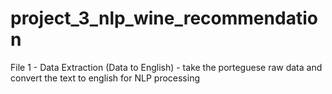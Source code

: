 # project_3_nlp_wine_recommendation

File 1 - Data Extraction (Data to English) - take the porteguese raw data and convert the text to english for NLP processing